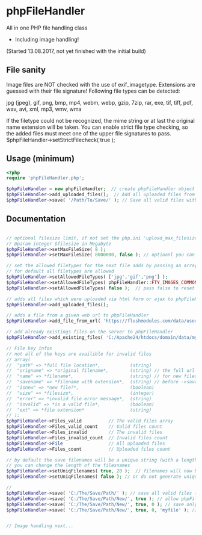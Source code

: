 # phpFileHandler

All in one PHP file handling class
- Including image handling!

(Started 13.08.2017, not yet finished with the initial build)

## File sanity

Image files are NOT checked with the use of exif_imagetype.
Extensions are guessed with their file signature!
Following file types can be detected:

jpg (jpeg), gif, png, bmp,
mp4, webm, webp, gzip, 7zip,
rar, exe, tif, tiff, pdf, wav,
avi, xml, mp3, wmv, wma

If the filetype could not be recognized, the mime string or at last the original name extension will be taken.
You can enable strict file type checking, so the added files must meet one of the upper file signatures to pass.
$phpFileHandler->setStrictFilecheck( true );

## Usage (minimum)

```php
<?php
require 'phpFileHandler.php';

$phpFileHandler = new phpFileHandler;  // create phpFileHandler object
$phpFileHandler->add_uploaded_files();  // Add all uploaded files from the $_FILES superglobal 
$phpFileHandler->save( '/Path/To/Save/' ); // Save all valid files with a new unique name (12 characters long) to the given location 

```

## Documentation


```php

// optional filesize limit, if not set the php.ini 'upload_max_filesize' will be used.
// @param integer $filesize in Megabyte
$phpFileHandler->setMaxFileSize( 8 );
$phpFileHandler->setMaxFileSize( 8000000, false ); // optioanl you can pass $filesize in bytes with the second parameter set to false

// set the allowed filetypes for the next file adds by passing an array with the allowed extensions
// for default all filetypes are allowed
$phpFileHandler->setAllowedFileTypes( ['jpg','gif','png'] );
$phpFileHandler->setAllowedFileTypes( phpFileHandler::FTY_IMAGES_COMMON ); // or use the phpFileHandler presets
$phpFileHandler->setAllowedFileTypes( false );  // pass false to reset to default

// adds all files which were uploaded via html form or ajax to phpFileHandler
$phpFileHandler->add_uploaded_files();

// adds a file from a given web url to phpFileHandler
$phpFileHandler->add_file_from_url( 'https://flushmodules.com/data/users/1/5wi77gugko3q.png' );

// add already existings files on the server to phpFileHandler
$phpFileHandler->add_existing_files( 'C:/Apache24/htdocs/domain/data/my_file.txt' );

// File key infos
// not all of the keys are availible for invalid files
// array(
//  "path" => *full file location*,           (string)
//  "origname" => *original filename*,        (string) // the full url for files added via ->add_file_from_url()
//  "name" => *filename*,                     (string) // for new files the temporary filename (before ->save() got called) is NOT "name"
//  "savename" => *filename with extension*,  (string) // before ->save() got called only for ->add_existing_files() not null
//  "isnew" => *new file?*,                   (boolean)
//  "size" => *filesize*,                     (integer)
//  "error" => *invalid file error message*,  (string)
//  "isvalid" => *is a valid file*,           (boolean)
//  "ext" => *file extension*                 (string)
// );
$phpFileHandler->Files_valid          // The valid files array
$phpFileHandler->Files_valid_count    // Valid files count
$phpFileHandler->Files_invalid        // The invalid files
$phpFileHandler->Files_invalid_count  // Invalid files count
$phpFileHandler->File                 // All uploaded files 
$phpFileHandler->Files_count          // Uploaded files count

// by default the save filenames will be a unique string (with a length of 12 characters)
// you can change the length of the filesnames
$phpFileHandler->setUniqFilenames( true, 20 );  // filenames will now be 20 characters long
$phpFileHandler->setUniqFilenames( false ); // or do not generate unique filenames, now the filenames will keep their original names

// 
$phpFileHandler->save( 'C:/The/Save/Path/' ); // save all valid files (phpFileHandler->Files_valid) to the given location
$phpFileHandler->save( 'C:/The/Save/Path/New/', true ); // allow phpFileHandler to create non existing paths (recursive)
$phpFileHandler->save( 'C:/The/Save/Path/New/', true, 0 ); // save only the file on index '0' to from phpFileHandler->Files_valid
$phpFileHandler->save( 'C:/The/Save/Path/New/', true, 0, 'myfile' ); // " and name it "myfile"


// Image handling next...

```
